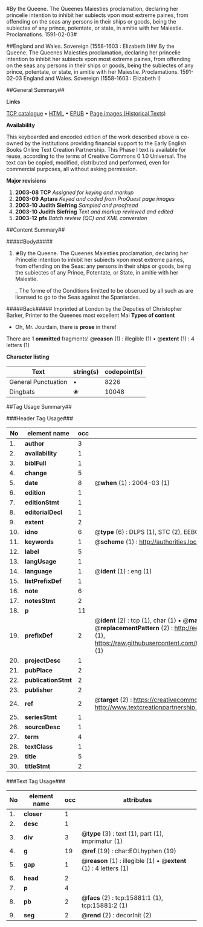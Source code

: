 #By the Queene. The Queenes Maiesties proclamation, declaring her princelie intention to inhibit her subiects vpon most extreme paines, from offending on the seas any persons in their ships or goods, being the subiectes of any prince, potentate, or state, in amitie with her Maiestie. Proclamations. 1591-02-03#

##England and Wales. Sovereign (1558-1603 : Elizabeth I)##
By the Queene. The Queenes Maiesties proclamation, declaring her princelie intention to inhibit her subiects vpon most extreme paines, from offending on the seas any persons in their ships or goods, being the subiectes of any prince, potentate, or state, in amitie with her Maiestie.
Proclamations. 1591-02-03
England and Wales. Sovereign (1558-1603 : Elizabeth I)

##General Summary##

**Links**

[TCP catalogue](http://www.ota.ox.ac.uk/tcp/)  • 
[HTML](http://tei.it.ox.ac.uk/tcp/Texts-HTML/free/A21/A21870.html)  • 
[EPUB](http://tei.it.ox.ac.uk/tcp/Texts-EPUB/free/A21/A21870.epub) • 
[Page images (Historical Texts)](https://data.historicaltexts.jisc.ac.uk/view?pubId=eebo-99850660e&pageId=eebo-99850660e-15881-1)

**Availability**

This keyboarded and encoded edition of the
	       work described above is co-owned by the institutions
	       providing financial support to the Early English Books
	       Online Text Creation Partnership. This Phase I text is
	       available for reuse, according to the terms of Creative
	       Commons 0 1.0 Universal. The text can be copied,
	       modified, distributed and performed, even for
	       commercial purposes, all without asking permission.

**Major revisions**

1. __2003-08__ __TCP__ *Assigned for keying and markup*
1. __2003-09__ __Aptara__ *Keyed and coded from ProQuest page images*
1. __2003-10__ __Judith Siefring__ *Sampled and proofread*
1. __2003-10__ __Judith Siefring__ *Text and markup reviewed and edited*
1. __2003-12__ __pfs__ *Batch review (QC) and XML conversion*

##Content Summary##

#####Body#####

1. ❀By the Queene. The Queenes Maiesties proclamation, declaring her Princelie intention to inhibit
her subiects vpon most extreme paines, from offending on the Seas: any persons in
their ships or goods, being the subiectes of any Prince, Potentate, or
State, in amitie with her Maiestie.

    _ The forme of the Conditions limitted to be obserued by all such
as are licensed to go to the Seas against the Spaniardes.

#####Back#####
Imprinted at London by the Deputies of
Christopher Barker, Printer to the Queenes
most excellent Mai
**Types of content**

  * Oh, Mr. Jourdain, there is **prose** in there!

There are 1 **ommitted** fragments! 
 @__reason__ (1) : illegible (1)  •  @__extent__ (1) : 4 letters (1)

**Character listing**


|Text|string(s)|codepoint(s)|
|---|---|---|
|General Punctuation|•|8226|
|Dingbats|❀|10048|

##Tag Usage Summary##

###Header Tag Usage###

|No|element name|occ|attributes|
|---|---|---|---|
|1.|__author__|3||
|2.|__availability__|1||
|3.|__biblFull__|1||
|4.|__change__|5||
|5.|__date__|8| @__when__ (1) : 2004-03 (1)|
|6.|__edition__|1||
|7.|__editionStmt__|1||
|8.|__editorialDecl__|1||
|9.|__extent__|2||
|10.|__idno__|6| @__type__ (6) : DLPS (1), STC (2), EEBO-CITATION (1), PROQUEST (1), VID (1)|
|11.|__keywords__|1| @__scheme__ (1) : http://authorities.loc.gov/ (1)|
|12.|__label__|5||
|13.|__langUsage__|1||
|14.|__language__|1| @__ident__ (1) : eng (1)|
|15.|__listPrefixDef__|1||
|16.|__note__|6||
|17.|__notesStmt__|2||
|18.|__p__|11||
|19.|__prefixDef__|2| @__ident__ (2) : tcp (1), char (1)  •  @__matchPattern__ (2) : ([0-9\-]+):([0-9IVX]+) (1), (.+) (1)  •  @__replacementPattern__ (2) : http://eebo.chadwyck.com/downloadtiff?vid=$1&page=$2 (1), https://raw.githubusercontent.com/textcreationpartnership/Texts/master/tcpchars.xml#$1 (1)|
|20.|__projectDesc__|1||
|21.|__pubPlace__|2||
|22.|__publicationStmt__|2||
|23.|__publisher__|2||
|24.|__ref__|2| @__target__ (2) : https://creativecommons.org/publicdomain/zero/1.0/ (1), http://www.textcreationpartnership.org/docs/. (1)|
|25.|__seriesStmt__|1||
|26.|__sourceDesc__|1||
|27.|__term__|4||
|28.|__textClass__|1||
|29.|__title__|5||
|30.|__titleStmt__|2||


###Text Tag Usage###

|No|element name|occ|attributes|
|---|---|---|---|
|1.|__closer__|1||
|2.|__desc__|1||
|3.|__div__|3| @__type__ (3) : text (1), part (1), imprimatur (1)|
|4.|__g__|19| @__ref__ (19) : char:EOLhyphen (19)|
|5.|__gap__|1| @__reason__ (1) : illegible (1)  •  @__extent__ (1) : 4 letters (1)|
|6.|__head__|2||
|7.|__p__|4||
|8.|__pb__|2| @__facs__ (2) : tcp:15881:1 (1), tcp:15881:2 (1)|
|9.|__seg__|2| @__rend__ (2) : decorInit (2)|
